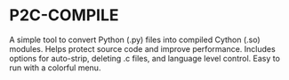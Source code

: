 # P2C-COMPILE
A simple tool to convert Python (.py) files into compiled Cython (.so) modules. Helps protect source code and improve performance. Includes options for auto-strip, deleting .c files, and language level control. Easy to run with a colorful menu.
